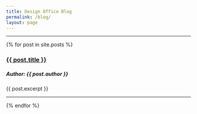 ```yaml
---
title: Design Office Blog
permalink: /blog/
layout: page
---
```

<hr>
{% for post in site.posts %}
  <h3><a href="{{ post.url }}">{{ post.title }}</a></h3>
  <h5>Author: {{ post.author }}</h5>
  <p>{{ post.excerpt }}</p>
  <hr>
{% endfor %}